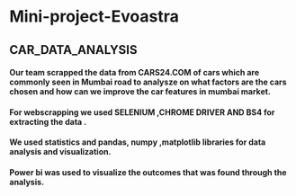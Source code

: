 # Mini-project-Evoastra
## CAR_DATA_ANALYSIS

#### Our team scrapped the data from CARS24.COM of cars which are commonly seen in Mumbai road to analysze on what factors are the cars chosen and how can we improve the car features in mumbai market. <BR>
#### For webscrapping we used SELENIUM ,CHROME DRIVER AND BS4 for extracting the data .<br>
#### We used statistics and pandas, numpy ,matplotlib libraries for data analysis and visualization. <BR>
#### Power bi was used to visualize the outcomes that was found through the analysis. <BR>
